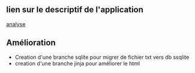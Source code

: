 ## lien sur le descriptif de l'application
[analyse]( https://pad.monuage.ch/code/#/2/code/view/BHfzGxFgaLHxSguU+wKWPg-+oiqmXfVb7206CQA+KN0/)

## Amélioration
* Creation d'une branche sqlite pour migrer de fichier txt vers db ssqlite
* creation d'une branche jinja pour améliorer le html
